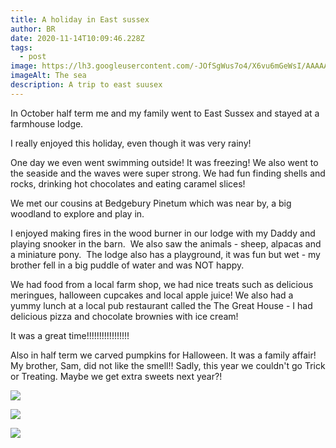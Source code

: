 ```yaml
---
title: A holiday in East sussex
author: BR
date: 2020-11-14T10:09:46.228Z
tags:
  - post
image: https://lh3.googleusercontent.com/-JOfSgWus7o4/X6vu6mGeWsI/AAAAAAAAYyI/Fa2OrbnMAzokZuBbmsiFGZMIzPDuOo2pACLcBGAsYHQ/image.png
imageAlt: The sea
description: A trip to east suusex
---
```

In October half term me and my family went to East Sussex and stayed at a farmhouse lodge. 

I really enjoyed this holiday, even though it was very rainy! 

One day we even went swimming outside! It was freezing! We also went to the seaside and the waves were super strong. We had fun finding shells and rocks, drinking hot chocolates and eating caramel slices! 

We met our cousins at Bedgebury Pinetum which was near by, a big woodland to explore and play in.

I enjoyed making fires in the wood burner in our lodge with my Daddy and playing snooker in the barn.  We also saw the animals - sheep, alpacas and a miniature pony.  The lodge also has a playground, it was fun but wet - my brother fell in a big puddle of water and was NOT happy. 

We had food from a local farm shop, we had nice treats such as delicious meringues, halloween cupcakes and local apple juice! We also had a yummy lunch at a local pub restaurant called the The Great House - I had delicious pizza and chocolate brownies with ice cream!

It was a great time!!!!!!!!!!!!!!!!!

Also in half term we carved pumpkins for Halloween. It was a family affair! My brother, Sam, did not like the smell!! Sadly, this year we couldn't go Trick or Treating. Maybe we get extra sweets next year?!



![](https://1.bp.blogspot.com/-cW412_CCbww/X6vtuIilJeI/AAAAAAAAYxw/VkDnYxM6qu8KLixHRAJeYr2R3kkkc-7yQCPcBGAsYHg/s320/IMG_0499.JPG) 



![](https://lh3.googleusercontent.com/-sjIMALpAvy0/X6vusASIgoI/AAAAAAAAYyA/7IyTESJXBGkEVAQvsDnG2itHdyy5iQXoACLcBGAsYHQ/image.png)

![](https://lh3.googleusercontent.com/-9bKHZ3gO8Zo/X6vvBmdhS7I/AAAAAAAAYyQ/U5uM28pHeI4tuUbaIO6p8akNFyg9nPh4ACLcBGAsYHQ/image.png)